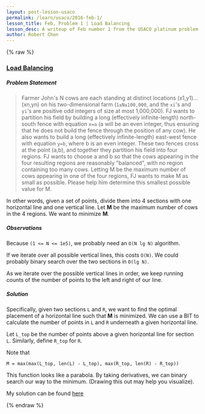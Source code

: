 ```yaml
---
layout: post-lesson-usaco
permalink: /learn/usaco/2016-feb-1/
lesson_title: Feb, Problem 1 | Load Balancing
lesson_desc: A writeup of Feb number 1 from the USACO platinum problem set
author: Robert Chen
---
```


{% raw %}

### [Load Balancing](http://usaco.org/index.php?page=viewproblem2&cpid=624)

##### Problem Statement
> Farmer John's N cows are each standing at distinct locations (x1,y1)…(xn,yn) on his two-dimensional farm (`1≤N≤100,000`, and the `xi`'s and `yi`'s are positive odd integers of size at most 1,000,000). FJ wants to partition his field by building a long (effectively infinite-length) north-south fence with equation `x=a` (a will be an even integer, thus ensuring that he does not build the fence through the position of any cow). He also wants to build a long (effectively infinite-length) east-west fence with equation `y=b`, where b is an even integer. These two fences cross at the point (a,b), and together they partition his field into four regions.
FJ wants to choose a and b so that the cows appearing in the four resulting regions are reasonably "balanced", with no region containing too many cows. Letting M be the maximum number of cows appearing in one of the four regions, FJ wants to make M as small as possible. Please help him determine this smallest possible value for M.

In other words, given a set of points, divide them into 4 sections with one horizontal line and one vertical line. Let **M** be the maximum number of cows in the 4 regions. We want to minimize **M**. 

##### Observations 
Because `(1 <= N <= 1e5)`, we probably need an `O(N lg N)` algorithm. 

If we iterate over all possible vertical lines, this costs `O(N)`. We could probably binary search over the two sections in `O(lg N)`. 

As we iterate over the possible vertical lines in order, we keep running counts of the number of points to the left and right of our line. 


##### Solution
Specifically, given two sections `L` and `R`, we want to find the optimal placement of a horizontal line such that **M** is minimized. We can use a BIT to calculate the number of points in `L` and `R` underneath a given horizontal line. 

Let `L_top` be the number of points above a given horizontal line for section `L`. Similarly, define `R_top` for `R`. 

Note that
```
M = max(max(L_top, len(L) - L_top), max(R_top, len(R) - R_top))
```

This function looks like a parabola. By taking derivatives, we can binary search our way to the minimum. (Drawing this out may help you visualize). 

My solution can be found [here](https://github.com/chen-robert/writeups/blob/master/usaco/2015/code/balancing.java)

{% endraw %}
